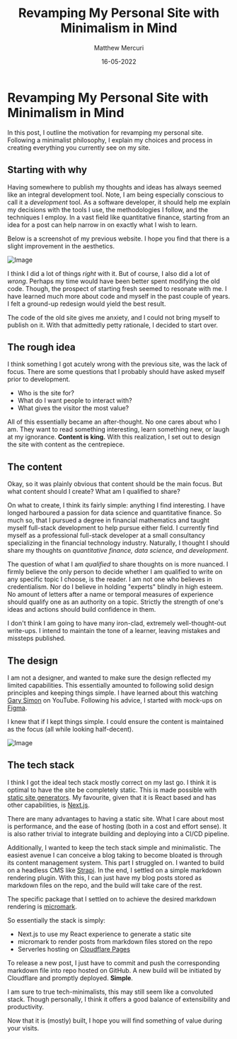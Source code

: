 ﻿---
title: Revamping My Personal Site with Minimalism in Mind
date: 16-05-2022
author: Matthew Mercuri
---

# Revamping My Personal Site with Minimalism in Mind
In this post, I outline the motivation for revamping my personal site. Following a minimalist philosophy, I explain my choices and process in creating everything you currently see on my site.

## Starting with why
Having somewhere to publish my thoughts and ideas has always seemed like an integral development tool. Note, I am being especially conscious to call it a *development* tool. As a software developer, it should help me explain my decisions with the tools I use, the methodologies I follow, and the techniques I employ. In a vast field like quantitative finance, starting from an idea for a post can help narrow in on exactly what I wish to learn.

Below is a screenshot of my previous website. I hope you find that there is a slight improvement in the aesthetics.

![Image](/images/post_assets/revamp/old_site.png)

I think I did a lot of things *right* with it. But of course, I also did a lot of *wrong*. Perhaps my time would have been better spent modifying the old code. Though, the prospect of starting fresh seemed to resonate with me. I have learned much more about code and myself in the past couple of years. I felt a ground-up redesign would yield the best result.

The code of the old site gives me anxiety, and I could not bring myself to publish on it. With that admittedly petty rationale, I decided to start over.

## The rough idea
I think something I got acutely wrong with the previous site, was the lack of focus. There are some questions that I probably should have asked myself prior to development.
- Who is the site for? 
- What do I want people to interact with? 
- What gives the visitor the most value?

All of this essentially became an after-thought. No one cares about who I am. They want to read something interesting, learn something new, or laugh at my ignorance. **Content is king.** With this realization, I set out to design the site with content as the centrepiece.

## The content
Okay, so it was plainly obvious that content should be the main focus. But what content should I create? What am I qualified to share?

On what to create, I think its fairly simple: anything I find interesting. I have longed harboured a passion for data science and quantitative finance. So much so, that I pursued a degree in financial mathematics and taught myself full-stack development to help pursue either field. I currently find myself as a professional full-stack developer at a small consultancy specializing in the financial technology industry. Naturally, I thought I should share my thoughts on *quantitative finance, data science, and development*.

The question of what I am *qualified* to share thoughts on is more nuanced. I firmly believe the only person to decide whether I am qualified to write on any specific topic I choose, is the reader. I am not one who believes in credentialism. Nor do I believe in holding "experts" blindly in high esteem. No amount of letters after a name or temporal measures of experience should qualify one as an authority on a topic. Strictly the strength of one's ideas and actions should build confidence in them.

I don't think I am going to have many iron-clad, extremely well-thought-out write-ups. I intend to maintain the tone of a learner, leaving mistakes and missteps published.

## The design
I am not a designer, and wanted to make sure the design reflected my limited capabilities. This essentially amounted to following solid design principles and keeping things simple. I have learned about this watching [Gary Simon](https://www.youtube.com/channel/UCVyRiMvfUNMA1UPlDPzG5Ow) on YouTube. Following his advice, I started with mock-ups on [Figma](https://www.figma.com/).

I knew that if I kept things simple. I could ensure the content is maintained as the focus (all while looking half-decent).

![Image](/images/post_assets/revamp/figma_design.png)

## The tech stack
I think I got the ideal tech stack mostly correct on my last go. I think it is optimal to have the site be completely static. This is made possible with [static site generators](https://www.netlify.com/blog/2020/04/14/what-is-a-static-site-generator-and-3-ways-to-find-the-best-one/). My favourite, given that it is React based and has other capabilities, is [Next.js](https://nextjs.org/).

There are many advantages to having a static site. What I care about most is performance, and the ease of hosting (both in a cost and effort sense). It is also rather trivial to integrate building and deploying into a CI/CD pipeline.

Additionally, I wanted to keep the tech stack simple and minimalistic. The easiest avenue I can conceive a blog taking to become bloated is through its content management system. This part I struggled on. I wanted to build on a headless CMS like [Strapi](https://strapi.io/). In the end, I settled on a simple markdown rendering plugin. With this, I can just have my blog posts stored as markdown files on the repo, and the build will take care of the rest.

The specific package that I settled on to achieve the desired markdown rendering is [micromark](https://github.com/micromark/micromark).

So essentially the stack is simply:
- Next.js to use my React experience to generate a static site
- micromark to render posts from markdown files stored on the repo
- Serverles hosting on [Cloudflare Pages](https://pages.cloudflare.com/)

To release a new post, I just have to commit and push the corresponding markdown file into repo hosted on GitHub. A new build will be initiated by Cloudflare and promptly deployed. **Simple**.

I am sure to true tech-minimalists, this may still seem like a convoluted stack. Though personally, I think it offers a good balance of extensibility and productivity.

Now that it is (mostly) built, I hope you will find something of value during your visits.
